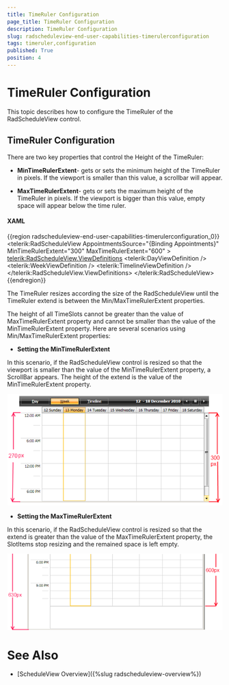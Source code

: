 ```yaml
---
title: TimeRuler Configuration
page_title: TimeRuler Configuration
description: TimeRuler Configuration
slug: radscheduleview-end-user-capabilities-timerulerconfiguration
tags: timeruler,configuration
published: True
position: 4
---
```


# TimeRuler Configuration

This topic describes how to configure the TimeRuler of the RadScheduleView control.

## TimeRuler Configuration

There are two key properties that control the Height of the TimeRuler:

* __MinTimeRulerExtent__- gets or sets the minimum height of the TimeRuler in pixels. If the viewport is smaller than this value, a scrollbar will appear.

* __MaxTimeRulerExtent__- gets or sets the maximum height of the TimeRuler in pixels. If the viewport is bigger than this value, empty space will appear below the time ruler.

#### __XAML__

{{region radscheduleview-end-user-capabilities-timerulerconfiguration_0}}
	<telerik:RadScheduleView AppointmentsSource="{Binding Appointments}"  
	                          MinTimeRulerExtent="300" 
	                          MaxTimeRulerExtent="600" >
	            <telerik:RadScheduleView.ViewDefinitions>
	                <telerik:DayViewDefinition  />
	                <telerik:WeekViewDefinition />
	                <telerik:TimelineViewDefinition />
	            </telerik:RadScheduleView.ViewDefinitions>
	</telerik:RadScheduleView>
{{endregion}}

The TimeRuler resizes according the size of the RadScheduleView until the TimeRuler extend is between the Min/MaxTimeRulerExtent properties.

The height of all TimeSlots cannot be greater than the value of MaxTimeRulerExtent property and cannot be smaller than the value of the MinTimeRulerExtent property. Here are several scenarios using Min/MaxTimeRulerExtent properties:

* __Setting the MinTimeRulerExtent__

In this scenario, if the RadScheduleView control is resized so that the viewport is smaller than the value of the MinTimeRulerExtent property, a ScrollBar appears. The height of the extend is the value of the MinTimeRulerExtent property.

![Configurate TimeRuler 01](images/radscheduleview_end_user_capabilities_configurate_timeRuler_01.png)

* __Setting the MaxTimeRulerExtent__

In this scenario, if the RadScheduleView control is resized so that the extend is greater than the value of the MaxTimeRulerExtent property, the SlotItems stop resizing and the remained space is left empty.

![Configurate TimeRuler 02](images/radscheduleview_end_user_capabilities_configurate_timeRuler_02.png)

# See Also

 * [ScheduleView Overview]({%slug radscheduleview-overview%})